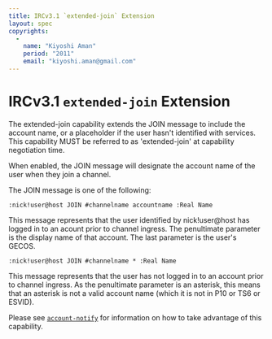 ```yaml
---
title: IRCv3.1 `extended-join` Extension
layout: spec
copyrights:
  -
    name: "Kiyoshi Aman"
    period: "2011"
    email: "kiyoshi.aman@gmail.com"
---
```

# IRCv3.1 `extended-join` Extension

The extended-join capability extends the JOIN message to include the
account name, or a placeholder if the user hasn't identified with
services. This capability MUST be referred to as 'extended-join' at
capability negotiation time.

When enabled, the JOIN message will designate the account name of the
user when they join a channel.

The JOIN message is one of the following:

    :nick!user@host JOIN #channelname accountname :Real Name

This message represents that the user identified by nick!user@host has
logged in to an acount prior to channel ingress. The penultimate
parameter is the display name of that account. The last parameter is
the user's GECOS.

    :nick!user@host JOIN #channelname * :Real Name

This message represents that the user has not logged in to an account
prior to channel ingress. As the penultimate parameter is an asterisk,
this means that an asterisk is not a valid account name (which it is
not in P10 or TS6 or ESVID).

Please see [`account-notify`](account-notify-3.1.html) for information
on how to take advantage of this capability.
